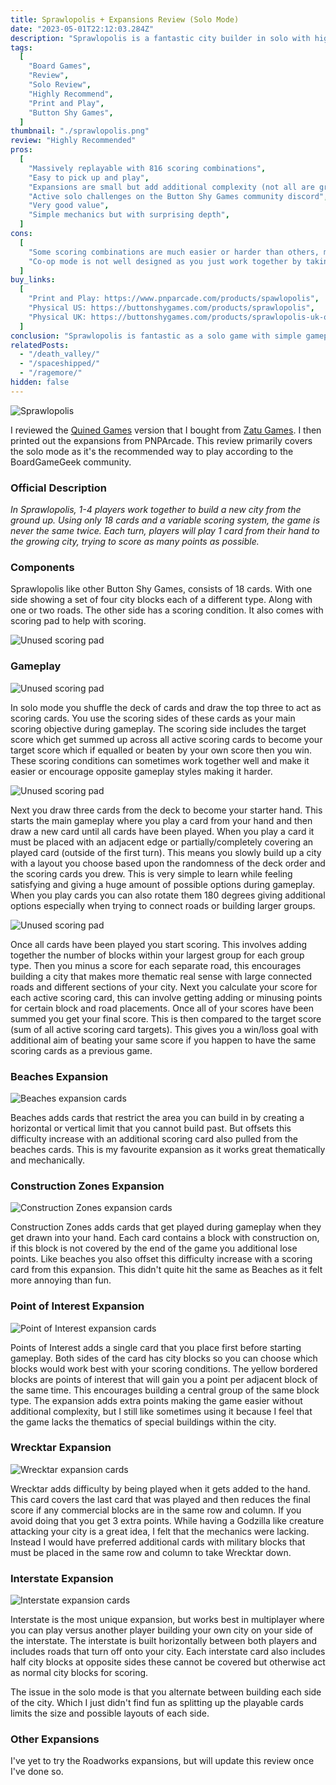 ```yaml
---
title: Sprawlopolis + Expansions Review (Solo Mode)
date: "2023-05-01T22:12:03.284Z"
description: "Sprawlopolis is a fantastic city builder in solo with high replayability."
tags:
  [
    "Board Games",
    "Review",
    "Solo Review",
    "Highly Recommend",
    "Print and Play",
    "Button Shy Games",
  ]
thumbnail: "./sprawlopolis.png"
review: "Highly Recommended"
pros:
  [
    "Massively replayable with 816 scoring combinations",
    "Easy to pick up and play",
    "Expansions are small but add additional complexity (not all are great though)",
    "Active solo challenges on the Button Shy Games community discord",
    "Very good value",
    "Simple mechanics but with surprising depth",
  ]
cons:
  [
    "Some scoring combinations are much easier or harder than others, making some combinations unfun",
    "Co-op mode is not well designed as you just work together by taking turns without showing your cards",
  ]
buy_links:
  [
    "Print and Play: https://www.pnparcade.com/products/spawlopolis",
    "Physical US: https://buttonshygames.com/products/sprawlopolis",
    "Physical UK: https://buttonshygames.com/products/sprawlopolis-uk-only",
  ]
conclusion: "Sprawlopolis is fantastic as a solo game with simple gameplay that manages to have plenty of depth with very little. Random scoring goals adds so much replayability making it one of the best value Button Shy Games. Though the multiplayer is lackluster so I would recommend trying purpose built multiplayer Button Shy Games if you want it for that."
relatedPosts:
  - "/death_valley/"
  - "/spaceshipped/"
  - "/ragemore/"
hidden: false
---
```


![Sprawlopolis](./sp_box.jpg)

I reviewed the [Quined Games](http://xmedia.quined.nl/shop/sprawlopolis/) version that I bought from [Zatu Games](https://www.board-game.co.uk/product/sprawlopolis/). I then printed out the expansions from PNPArcade. This review primarily covers the solo mode as it's the recommended way to play according to the BoardGameGeek community.

### Official Description

_In Sprawlopolis, 1-4 players work together to build a new city from the ground up. Using only 18 cards and a variable scoring system, the game is never the same twice. Each turn, players will play 1 card from their hand to the growing city, trying to score as many points as possible._

### Components

Sprawlopolis like other Button Shy Games, consists of 18 cards. With one side showing a set of four city blocks each of a different type. Along with one or two roads. The other side has a scoring condition. It also comes with scoring pad to help with scoring.

![Unused scoring pad](./sp_unscored.jpg)

### Gameplay

![Unused scoring pad](./sp_full.jpg)

In solo mode you shuffle the deck of cards and draw the top three to act as scoring cards. You use the scoring sides of these cards as your main scoring objective during gameplay. The scoring side includes the target score which get summed up across all active scoring cards to become your target score which if equalled or beaten by your own score then you win. These scoring conditions can sometimes work together well and make it easier or encourage opposite gameplay styles making it harder.

![Unused scoring pad](./sp_score_cards.jpg)

Next you draw three cards from the deck to become your starter hand. This starts the main gameplay where you play a card from your hand and then draw a new card until all cards have been played. When you play a card it must be placed with an adjacent edge or partially/completely covering an played card (outside of the first turn). This means you slowly build up a city with a layout you choose based upon the randomness of the deck order and the scoring cards you drew. This is very simple to learn while feeling satisfying and giving a huge amount of possible options during gameplay. When you play cards you can also rotate them 180 degrees giving additional options especially when trying to connect roads or building larger groups.

![Unused scoring pad](./sp_full.jpg)

Once all cards have been played you start scoring. This involves adding together the number of blocks within your largest group for each group type. Then you minus a score for each separate road, this encourages building a city that makes more thematic real sense with large connected roads and different sections of your city. Next you calculate your score for each active scoring card, this can involve getting adding or minusing points for certain block and road placements. Once all of your scores have been summed you get your final score. This is then compared to the target score (sum of all active scoring card targets). This gives you a win/loss goal with additional aim of beating your same score if you happen to have the same scoring cards as a previous game.

### Beaches Expansion

![Beaches expansion cards](./sp_beach.jpg)

Beaches adds cards that restrict the area you can build in by creating a horizontal or vertical limit that you cannot build past. But offsets this difficulty increase with an additional scoring card also pulled from the beaches cards. This is my favourite expansion as it works great thematically and mechanically.

### Construction Zones Expansion

![Construction Zones expansion cards](./sp_construction.jpg)

Construction Zones adds cards that get played during gameplay when they get drawn into your hand. Each card contains a block with construction on, if this block is not covered by the end of the game you additional lose points. Like beaches you also offset this difficulty increase with a scoring card from this expansion. This didn't quite hit the same as Beaches as it felt more annoying than fun.

### Point of Interest Expansion

![Point of Interest expansion cards](./sp_poi.jpg)

Points of Interest adds a single card that you place first before starting gameplay. Both sides of the card has city blocks so you can choose which blocks would work best with your scoring conditions. The yellow bordered blocks are points of interest that will gain you a point per adjacent block of the same time. This encourages building a central group of the same block type. The expansion adds extra points making the game easier without additional complexity, but I still like sometimes using it because I feel that the game lacks the thematics of special buildings within the city.

### Wrecktar Expansion

![Wrecktar expansion cards](./sp_wrecktar.jpg)

Wrecktar adds difficulty by being played when it gets added to the hand. This card covers the last card that was played and then reduces the final score if any commercial blocks are in the same row and column. If you avoid doing that you get 3 extra points. While having a Godzilla like creature attacking your city is a great idea, I felt that the mechanics were lacking. Instead I would have preferred additional cards with military blocks that must be placed in the same row and column to take Wrecktar down.

### Interstate Expansion

![Interstate expansion cards](./sp_interstate.jpg)

Interstate is the most unique expansion, but works best in multiplayer where you can play versus another player building your own city on your side of the interstate. The interstate is built horizontally between both players and includes roads that turn off onto your city. Each interstate card also includes half city blocks at opposite sides these cannot be covered but otherwise act as normal city blocks for scoring.

The issue in the solo mode is that you alternate between building each side of the city. Which I just didn't find fun as splitting up the playable cards limits the size and possible layouts of each side.

### Other Expansions

I've yet to try the Roadworks expansions, but will update this review once I've done so.
